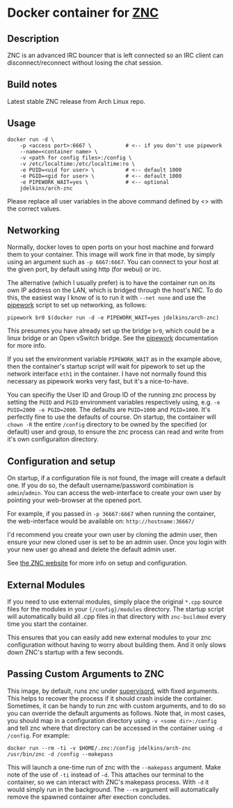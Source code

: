 # Docker container for [ZNC][]

## Description

ZNC is an advanced IRC bouncer that is left connected so an IRC client can disconnect/reconnect without losing the chat session.

## Build notes

Latest stable ZNC release from Arch Linux repo.

## Usage

```
docker run -d \
    -p <access port>:6667 \           # <-- if you don't use pipework
    --name=<container name> \
    -v <path for config files>:/config \
    -v /etc/localtime:/etc/localtime:ro \
    -e PUID=<uid for user> \          # <-- default 1000
    -e PGID=<gid for user> \          # <-- default 1000
    -e PIPEWORK_WAIT=yes \            # <-- optional
    jdelkins/arch-znc
```

Please replace all user variables in the above command defined by <> with the correct values.

## Networking

Normally, docker loves to open ports on your host machine and forward them to
your container. This image will work fine in that mode, by simply using an
argument such as `-p 6667:6667`. You can connect to your host at the given
port, by default using http (for webui) or irc.

The alternative (which I usually prefer) is to have the container run on its
own IP address on the LAN, which is bridged through the host's NIC. To do this,
the easiest way I know of is to run it with `--net none` and use the
[pipework][] script to set up networking, as follows:

```
pipework br0 $(docker run -d -e PIPEWORK_WAIT=yes jdelkins/arch-znc)
```

This presumes you have already set up the bridge `br0`, which could be a linux
bridge or an Open vSwitch bridge. See the [pipework][] documentation for more
info.

If you set the environment variable `PIPEWORK_WAIT` as in the example above,
then the container's startup script will wait for pipework to set up the
network interface `eth1` in the container. I have not normally found this
necessary as pipework works very fast, but it's a nice-to-have.

You can specifiy the User ID and Group ID of the running znc process by setting
the `PUID` and `PGID` environment variables respectively using, e.g. `-e
PUID=2000 -e PGID=2000`.  The defaults are `PUID=1000` and `PGID=1000`. It's
perfectly fine to use the defaults of course. On startup, the container will
`chown -R` the entire `/config` directory to be owned by the specified (or
default) user and group, to ensure the znc process can read and write from it's
own configuraiton directory.

## Configuration and setup

On startup, if a configuration file is not found, the image will create
a default one. If you do so, the default username/password combination is
`admin`/`admin`. You can access the web-interface to create your own user by
pointing your web-browser at the opened port.

For example, if you passed in `-p 36667:6667` when running the container, the
web-interface would be available on: `http://hostname:36667/`

I'd recommend you create your own user by cloning the admin user, then ensure
your new cloned user is set to be an admin user. Once you login with your new
user go ahead and delete the default admin user.

See [the ZNC website][ZNC] for more info on setup and configuration.

## External Modules

If you need to use external modules, simply place the original `*.cpp` source
files for the modules in your `{/config}/modules` directory. The startup
script will automatically build all .cpp files in that directory with
`znc-buildmod` every time you start the container.

This ensures that you can easily add new external modules to your znc
configuration without having to worry about building them. And it only slows
down ZNC's startup with a few seconds.

## Passing Custom Arguments to ZNC

This image, by default, runs znc under [supervisord](http://supervisord.org/),
with fixed arguments. This helps to recover the process if it should crash
inside the container. Sometimes, it can be handy to run znc with custom
arguments, and to do so you can override the default arguments as follows. Note
that, in most cases, you should map in a configuration directory using
`-v <some dir>:/config` and tell znc where that directory can be accessed in the
container using `-d /config`. For example:

```
docker run --rm -ti -v $HOME/.znc:/config jdelkins/arch-znc /usr/bin/znc -d /config --makepass
```

This will launch a one-time run of znc with the `--makepass` argument.  Make
note of the use of `-ti` instead of `-d`. This attaches our terminal to
the container, so we can interact with ZNC's makepass process. With `-d` it
would simply run in the background. The `--rm` argument will automatically
remove the spawned container after exection concludes.

[pipework]: https://github.com/jpetazzo/pipework
[ZNC]: http://znc.in
